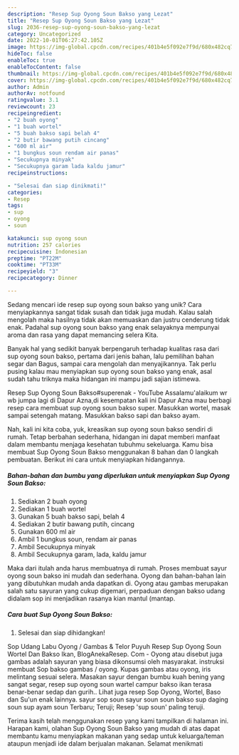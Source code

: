 ```yaml
---
description: "Resep Sup Oyong Soun Bakso yang Lezat"
title: "Resep Sup Oyong Soun Bakso yang Lezat"
slug: 2036-resep-sup-oyong-soun-bakso-yang-lezat
category: Uncategorized
date: 2022-10-01T06:27:42.105Z
image: https://img-global.cpcdn.com/recipes/401b4e5f092e7f9d/680x482cq70/sup-oyong-soun-bakso-foto-resep-utama.jpg
hideToc: false
enableToc: true
enableTocContent: false
thumbnail: https://img-global.cpcdn.com/recipes/401b4e5f092e7f9d/680x482cq70/sup-oyong-soun-bakso-foto-resep-utama.jpg
cover: https://img-global.cpcdn.com/recipes/401b4e5f092e7f9d/680x482cq70/sup-oyong-soun-bakso-foto-resep-utama.jpg
author: Admin
authorAv: notfound
ratingvalue: 3.1
reviewcount: 23
recipeingredient:
- "2 buah oyong"
- "1 buah wortel"
- "5 buah bakso sapi belah 4"
- "2 butir bawang putih cincang"
- "600 ml air"
- "1 bungkus soun rendam air panas"
- "Secukupnya minyak"
- "Secukupnya garam lada kaldu jamur"
recipeinstructions:

- "Selesai dan siap dinikmati!"
categories:
- Resep
tags:
- sup
- oyong
- soun

katakunci: sup oyong soun 
nutrition: 257 calories
recipecuisine: Indonesian
preptime: "PT22M"
cooktime: "PT33M"
recipeyield: "3"
recipecategory: Dinner

---
```





Sedang mencari ide resep sup oyong soun bakso yang unik? Cara menyiapkannya sangat tidak susah dan tidak juga mudah. Kalau salah mengolah maka hasilnya tidak akan memuaskan dan justru cenderung tidak enak. Padahal sup oyong soun bakso yang enak selayaknya mempunyai aroma dan rasa yang dapat memancing selera Kita.





Banyak hal yang sedikit banyak berpengaruh terhadap kualitas rasa dari sup oyong soun bakso, pertama dari jenis bahan, lalu pemilihan bahan segar dan Bagus, sampai cara mengolah dan menyajikannya. Tak perlu pusing kalau mau menyiapkan sup oyong soun bakso yang enak,      asal sudah tahu triknya maka hidangan ini mampu jadi sajian istimewa.














Resep Sup Oyong Soun Bakso#superenak - YouTube Assalamu&#39;alaikum wr wb jumpa lagi di Dapur Azna,di kesempatan kali ini Dapur Azna mau berbagi resep cara membuat sup oyong soun bakso super. Masukkan wortel, masak sampai setengah matang. Masukkan bakso sapi dan bakso ayam.






Nah, kali ini kita coba, yuk, kreasikan sup oyong soun bakso sendiri di rumah. Tetap berbahan sederhana, hidangan ini dapat memberi manfaat dalam membantu menjaga kesehatan tubuhmu sekeluarga. Kamu bisa membuat Sup Oyong Soun Bakso menggunakan 8 bahan dan 0 langkah pembuatan. Berikut ini cara untuk menyiapkan hidangannya.

<!--inarticleads1-->

##### Bahan-bahan dan bumbu yang diperlukan untuk menyiapkan Sup Oyong Soun Bakso:

1. Sediakan 2 buah oyong
1. Sediakan 1 buah wortel
1. Gunakan 5 buah bakso sapi, belah 4
1. Sediakan 2 butir bawang putih, cincang
1. Gunakan 600 ml air
1. Ambil 1 bungkus soun, rendam air panas
1. Ambil Secukupnya minyak
1. Ambil Secukupnya garam, lada, kaldu jamur


Maka dari itulah anda harus membuatnya di rumah. Proses membuat sayur oyong soun bakso ini mudah dan sederhana. Oyong dan bahan-bahan lain yang dibutuhkan mudah anda dapatkan di. Oyong atau gambas merupakan salah satu sayuran yang cukup digemari, perpaduan dengan bakso udang didalam sop ini menjadikan rasanya kian mantul (mantap. 

<!--inarticleads2-->

##### Cara buat Sup Oyong Soun Bakso:


1. Selesai dan siap dihidangkan!

Sop Udang Labu Oyong / Gambas &amp; Telor Puyuh Resep Sup Oyong Soun Wortel Dan Bakso Ikan, BlogAnekaResep. Com - Oyong atau disebut juga gambas adalah sayuran yang biasa dikonsumsi oleh masyarakat. instruksi membuat Sop bakso gambas / oyong. Kupas gambas atau oyong, iris melintang sesuai selera. Masakan sayur dengan bumbu kuah bening yang sangat segar, resep sup oyong soun wartel campur bakso ikan terasa benar-benar sedap dan gurih.. Lihat juga resep Sop Oyong, Wortel, Baso dan Su&#39;un enak lainnya. sayur sop soun sayur soun soun bakso sup daging soun sup ayam soun Terbaru; Teruji; Resep &#39;sup soun&#39; paling teruji. 

Terima kasih telah menggunakan resep yang kami tampilkan di halaman ini. Harapan kami, olahan Sup Oyong Soun Bakso yang mudah di atas dapat membantu kamu menyiapkan makanan yang sedap untuk keluarga/teman ataupun menjadi ide dalam berjualan makanan. Selamat menikmati
